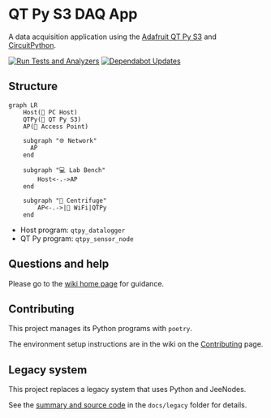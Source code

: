 # QT Py S3 DAQ App

A data acquisition application using the [Adafruit QT Py S3] and [CircuitPython].

[![Run Tests and Analyzers]](https://github.com/wireddown/qt-py-s3-daq-app/actions/workflows/ci.yml?query=branch%3Amain) [![Dependabot Updates]](https://github.com/wireddown/qt-py-s3-daq-app/actions/workflows/dependabot/dependabot-updates)

## Structure

```mermaid
graph LR
    Host(🐍 PC Host)
    QTPy(🐍 QT Py S3)
    AP(🛜 Access Point)

    subgraph "🌐 Network"
      AP
    end

    subgraph "💻 Lab Bench"
        Host<-.->AP
    end

    subgraph "🔄️ Centrifuge"
        AP<-.->|🛜 WiFi|QTPy
    end

```

- Host program: `qtpy_datalogger`
- QT Py program: `qtpy_sensor_node`

## Questions and help

Please go to the [wiki home page] for guidance.

## Contributing

This project manages its Python programs with `poetry`.

The environment setup instructions are in the wiki on the [Contributing] page.

## Legacy system

This project replaces a legacy system that uses Python and JeeNodes.

See the [summary and source code] in the `docs/legacy` folder for details.


[Run Tests and Analyzers]: https://github.com/wireddown/qt-py-s3-daq-app/actions/workflows/ci.yml/badge.svg?branch=main&event=push
[Dependabot Updates]: https://github.com/wireddown/qt-py-s3-daq-app/actions/workflows/dependabot/dependabot-updates/badge.svg

[Adafruit QT Py S3]: https://learn.adafruit.com/adafruit-qt-py-esp32-s3
[CircuitPython]: https://circuitpython.org/

[wiki home page]: ../../wiki/Home
[Contributing]: ../../wiki/Contributing
[summary and source code]: ./docs/legacy/README.md

